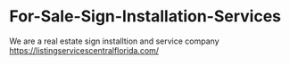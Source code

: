 # For-Sale-Sign-Installation-Services
We are a real estate sign installtion and service company
https://listingservicescentralflorida.com/
